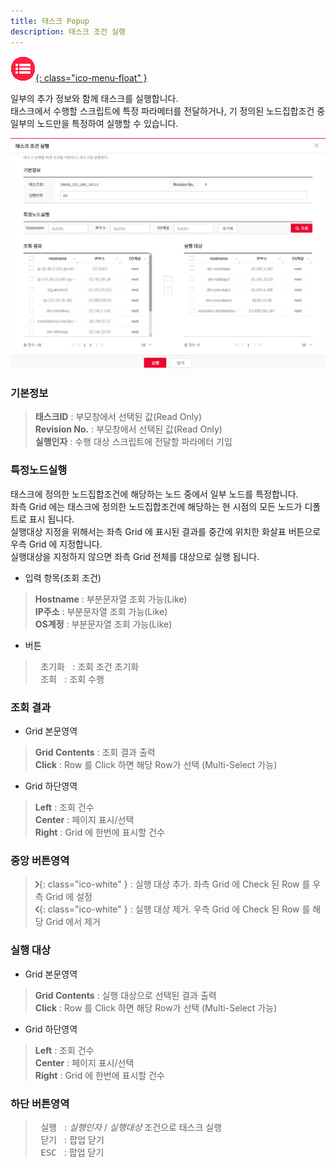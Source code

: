 ```yaml
---
title: 태스크 Popup
description: 태스크 조건 실행
---
```


<link rel="stylesheet" type="text/css" href="css/opme.css">

<!-- Defined -->
[popup-execution-condition]: img/popup-execution-condition.png
[arrow-right]: img/icon/ico-arrow-right.png
[arrow-left]: img/icon/ico-arrow-left.png

<!-- Floating Menu -->
[menu]: index.html "목차"
[ico-menu]: img/icon/ico-menu.png
[![목차][ico-menu]{: class="ico-menu-float" }][menu]


일부의 추가 정보와 함께 태스크를 실행합니다.  
태스크에서 수행할 스크립트에 특정 파라메터를 전달하거나, 기 정의된 노드집합조건 중 일부의 노드만을 특정하여 실행할 수 있습니다.  

![태스크조건실행][popup-execution-condition]

### **기본정보**
> **태스크ID** : 부모창에서 선택된 값(Read Only)  
> **Revision No.** : 부모창에서 선택된 값(Read Only)  
> **실행인자** : 수행 대상 스크립트에 전달할 파라메터 기입  

### **특정노드실행**
태스크에 정의한 노드집합조건에 해당하는 노드 중에서 일부 노드를 특정합니다.  
좌측 Grid 에는 태스크에 정의한 노드집합조건에 해당하는 현 시점의 모든 노드가 디폴트로 표시 됩니다.  
실행대상 지정을 위해서는 좌측 Grid 에 표시된 결과를 중간에 위치한 화살표 버튼으로 우측 Grid 에 지정합니다.  
실행대상을 지정하지 않으면 좌측 Grid 전체를 대상으로 실행 됩니다.

- 입력 항목(조회 조건)  
> **Hostname** : 부분문자열 조회 가능(Like)  
> **IP주소** : 부분문자열 조회 가능(Like)  
> **OS계정** : 부분문자열 조회 가능(Like)

- 버튼  
> <kbd class="btn-gray">&nbsp;초기화&nbsp;</kbd> : 조회 조건 초기화  
> <kbd class="btn-red">&nbsp;조회&nbsp;</kbd> : 조회 수행  
 
### **조회 결과**

- Grid 본문영역  
> **Grid Contents** : 조회 결과 출력  
> **Click** : Row 를 Click 하면 해당 Row가 선택 (Multi-Select 가능)
 
- Grid 하단영역  
> **Left** : 조회 건수  
> **Center** : 페이지 표시/선택  
> **Right** : Grid 에 한번에 표시할 건수  

### **중앙 버튼영역**
> ![추가][arrow-right]{: class="ico-white" } : 실행 대상 추가. 좌측 Grid 에 Check 된 Row 를 우측 Grid 에 설정  
> ![제거][arrow-left]{: class="ico-white" } : 실행 대상 제거. 우측 Grid 에 Check 된 Row 를 해당 Grid 에서 제거

### **실행 대상**

- Grid 본문영역  
> **Grid Contents** : 실행 대상으로 선택된 결과 출력  
> **Click** : Row 를 Click 하면 해당 Row가 선택 (Multi-Select 가능)

- Grid 하단영역  
> **Left** : 조회 건수  
> **Center** : 페이지 표시/선택  
> **Right** : Grid 에 한번에 표시할 건수

### **하단 버튼영역**
> <kbd class="btn-red">&nbsp;실행&nbsp;</kbd> : *실행인자* / *실행대상* 조건으로 태스크 실행  
> <kbd class="btn-gray">&nbsp;닫기&nbsp;</kbd> : 팝업 닫기  
> <kbd class="btn-gray">&nbsp;ESC&nbsp;</kbd> : 팝업 닫기  
